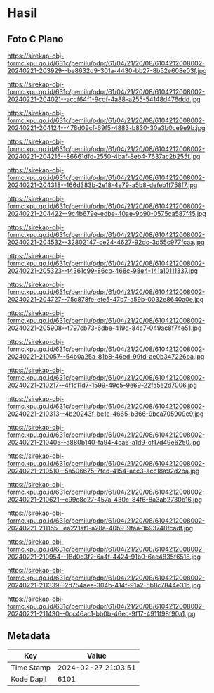 # Hasil

## Foto C Plano

https://sirekap-obj-formc.kpu.go.id/631c/pemilu/pdpr/61/04/21/20/08/6104212008002-20240221-203929--be8632d9-301a-4430-bb27-8b52e608e03f.jpg

https://sirekap-obj-formc.kpu.go.id/631c/pemilu/pdpr/61/04/21/20/08/6104212008002-20240221-204021--accf64f1-9cdf-4a88-a255-54148d476ddd.jpg

https://sirekap-obj-formc.kpu.go.id/631c/pemilu/pdpr/61/04/21/20/08/6104212008002-20240221-204124--478d09cf-69f5-4883-b830-30a3b0ce9e9b.jpg

https://sirekap-obj-formc.kpu.go.id/631c/pemilu/pdpr/61/04/21/20/08/6104212008002-20240221-204215--86661dfd-2550-4baf-8eb4-7637ac2b255f.jpg

https://sirekap-obj-formc.kpu.go.id/631c/pemilu/pdpr/61/04/21/20/08/6104212008002-20240221-204318--166d383b-2e18-4e79-a5b8-defeb1f758f7.jpg

https://sirekap-obj-formc.kpu.go.id/631c/pemilu/pdpr/61/04/21/20/08/6104212008002-20240221-204422--9c4b679e-edbe-40ae-9b90-0575ca587f45.jpg

https://sirekap-obj-formc.kpu.go.id/631c/pemilu/pdpr/61/04/21/20/08/6104212008002-20240221-204532--32802147-ce24-4627-92dc-3d55c977fcaa.jpg

https://sirekap-obj-formc.kpu.go.id/631c/pemilu/pdpr/61/04/21/20/08/6104212008002-20240221-205323--f4361c99-86cb-468c-98e4-141a10111337.jpg

https://sirekap-obj-formc.kpu.go.id/631c/pemilu/pdpr/61/04/21/20/08/6104212008002-20240221-204727--75c878fe-efe5-47b7-a59b-0032e8640a0e.jpg

https://sirekap-obj-formc.kpu.go.id/631c/pemilu/pdpr/61/04/21/20/08/6104212008002-20240221-205908--f797cb73-6dbe-419d-84c7-049ac8f74e51.jpg

https://sirekap-obj-formc.kpu.go.id/631c/pemilu/pdpr/61/04/21/20/08/6104212008002-20240221-210057--54b0a25a-81b8-46ed-99fd-ae0b347226ba.jpg

https://sirekap-obj-formc.kpu.go.id/631c/pemilu/pdpr/61/04/21/20/08/6104212008002-20240221-210217--4f1c11d7-1599-49c5-9e69-22fa5e2d7006.jpg

https://sirekap-obj-formc.kpu.go.id/631c/pemilu/pdpr/61/04/21/20/08/6104212008002-20240221-210313--4b20243f-be1e-4665-b366-9bca705909e9.jpg

https://sirekap-obj-formc.kpu.go.id/631c/pemilu/pdpr/61/04/21/20/08/6104212008002-20240221-210405--a880b140-fa94-4ca6-a1d9-cf17d49e6250.jpg

https://sirekap-obj-formc.kpu.go.id/631c/pemilu/pdpr/61/04/21/20/08/6104212008002-20240221-210510--5a506675-7fcd-4154-acc3-acc18a92d2ba.jpg

https://sirekap-obj-formc.kpu.go.id/631c/pemilu/pdpr/61/04/21/20/08/6104212008002-20240221-210621--c99c8c27-457a-430c-84f6-8a3ab2730b16.jpg

https://sirekap-obj-formc.kpu.go.id/631c/pemilu/pdpr/61/04/21/20/08/6104212008002-20240221-211155--ea221af1-a28a-40b9-9faa-1b93748fcadf.jpg

https://sirekap-obj-formc.kpu.go.id/631c/pemilu/pdpr/61/04/21/20/08/6104212008002-20240221-210954--18d0d3f2-6a4f-4424-91b0-6ae4835f6518.jpg

https://sirekap-obj-formc.kpu.go.id/631c/pemilu/pdpr/61/04/21/20/08/6104212008002-20240221-211339--2d754aee-304b-414f-91a2-5b8c7844e31b.jpg

https://sirekap-obj-formc.kpu.go.id/631c/pemilu/pdpr/61/04/21/20/08/6104212008002-20240221-211430--0cc46ac1-bb0b-46ec-9f17-4911f98f90a1.jpg


## Metadata

| Key        | Value               |
| ---------- | ------------------- |
| Time Stamp | 2024-02-27 21:03:51 |
| Kode Dapil | 6101                |



